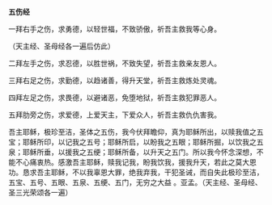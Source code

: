 **五伤经**

一拜右手之伤，求勇德，以轻世福，不致骄傲，祈吾主救我等心身。

（天主经、圣母经各一遍后仿此）

二拜左手之伤，求忍德，以胜世祸，不致失望，祈吾主救亲友恩人。

三拜右足之伤，求勤德，以趋诸善，得升天堂，祈吾主救炼处灵魂。

四拜左足之伤，求畏德，以避诸恶，免堕地狱，祈吾主救犯罪恶人。

五拜肋旁之伤，求爱德，上爱天主，下爱众人，祈吾主救仇仇害我。

吾主耶稣，极珍至洁，圣体之五伤，我今伏拜瞻仰，真为耶稣所出，以赎我值之五宝；耶稣所印，以记我之五号；耶稣所启，以盼我之五眼；耶稣所掘，以饮我之五泉；耶稣所垂，以援我之五绠；耶稣所备，以升天之五门。所以我今怀念深想，不能不心痛衷热。感激吾主耶稣，赎我记我，盼我饮我，援我升天，若此之莫大恩功。恳求吾主耶稣，不以我辜恩大罪，绝我弃我，干犯圣诫，而自失此极珍至洁，五宝、五号、五眼、五泉、五绠、五门，无穷之大益 。亚孟。（天主经、圣母经、圣三光荣颂各一遍）